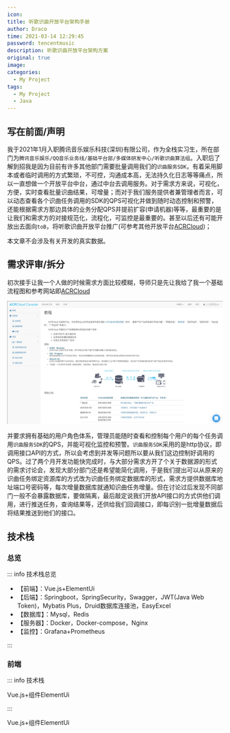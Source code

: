 ```yaml
---
icon: 
title: 听歌识曲开放平台架构手册
author: Draco
time: 2021-03-14 12:29:45
password: tencentmusic
description: 听歌识曲开放平台架构方案
original: true
image: 
categories: 
  - My Project
tags: 
  - My Project
  - Java
---
```






## 写在前面/声明

我于2021年1月入职腾讯音乐娱乐科技(深圳)有限公司，作为全栈实习生，所在部门为`腾讯音乐娱乐/QQ音乐业务线/基础平台部/多媒体研发中心/听歌识曲算法组`。入职后了解到招我是因为目前有许多其他部门需要批量调用我们的`识曲服务SDK`，有着采用脚本或者临时调用的方式繁琐，不可控，沟通成本高，无法持久化日志等等痛点，所以一直想做一个开放平台中台，通过中台去调用服务。对于需求方来说，可视化，方便，实时查看批量识曲结果，可增量；而对于我们服务提供者兼管理者而言，可以动态查看各个识曲任务调用的SDK的QPS可视化并做到随时动态控制和预警，还能根据需求方那边具体的业务分配QPS并提前扩容(申请机器)等等，最重要的是让我们和需求方的对接规范化，流程化，可监控是最重要的。甚至以后还有可能开放出去面向`toB`，将听歌识曲开放平台推广(可参考其他开放平台[ACRCloud](https://www.acrcloud.com/music-recognition/))；



本文章不会涉及有关开发的真实数据。





## 需求评审/拆分

初次接手让我一个人做的时候需求方面比较模糊，导师只是先让我给了我一个基础流程图和参考网站即[ACRCloud](https://www.acrcloud.com/music-recognition/)



![acrcloud](./images/Music-Recognition/acrcloud.jpg)



并要求拥有基础的用户角色体系，管理员能随时查看和控制每个用户的每个任务调用`识曲服务SDK`的QPS，并能可视化监控和预警。`识曲服务SDK`采用的是http协议，即调用接口API的方式，所以会考虑到并发等问题所以要从我们这边控制好调用的QPS。过了两个月开发功能快完成时，与大部分需求方开了个关于数据源的形式的需求讨论会，发现大部分部门还是希望能简化调用，于是我们提出可以从原来的识曲任务绑定资源库的方式改为识曲任务绑定数据库的形式，需求方提供数据库地址端口号密码等，每次增量数据库就通知识曲任务增量。但在讨论过后发现不同部门一般不会暴露数据库，要做隔离，最后敲定说我们开放API接口的方式供他们调用，进行推送任务，查询结果等，还供给我们回调接口，即每识别一批增量数据后将结果推送到他们的接口。





## 技术栈



### 总览



::: info 技术栈总览

- 【前端】：Vue.js+ElementUi
- 【后端】：Springboot，SpringSecurity，Swagger，JWT(Java Web Token)，Mybatis Plus，Druid数据库连接池，EasyExcel
- 【数据库】：Mysql，Redis
- 【服务器】：Docker，Docker-compose，Nginx
- 【监控】：Grafana+Prometheus

:::





### 前端

::: info 技术栈

Vue.js+组件ElementUi

:::



Vue.js+组件ElementUi